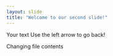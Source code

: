 ```yaml
---
layout: slide
title: "Welcome to our second slide!"
---
```

Your text
Use the left arrow to go back!

Changing file contents
